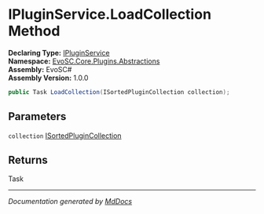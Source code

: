 ﻿<!--  
  <auto-generated>   
    The contents of this file were generated by a tool.  
    Changes to this file may be list if the file is regenerated  
  </auto-generated>   
-->

# IPluginService.LoadCollection Method

**Declaring Type:** [IPluginService](../index.md)  
**Namespace:** [EvoSC.Core.Plugins.Abstractions](../../index.md)  
**Assembly:** EvoSC\#  
**Assembly Version:** 1.0.0

```csharp
public Task LoadCollection(ISortedPluginCollection collection);
```

## Parameters

`collection`  [ISortedPluginCollection](../../ISortedPluginCollection/index.md)

## Returns

Task

___

*Documentation generated by [MdDocs](https://github.com/ap0llo/mddocs)*

